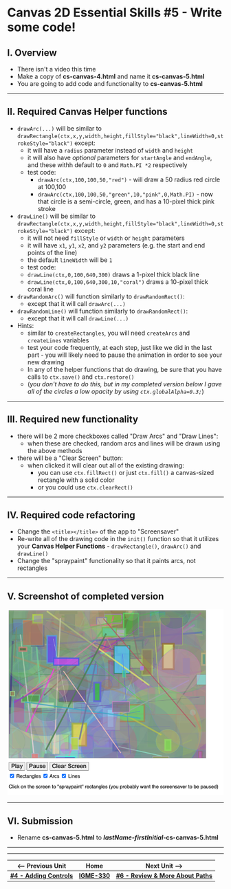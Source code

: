 # Canvas 2D Essential Skills #5 - Write some code!

## I. Overview
- There isn't a video this time
- Make a copy of **cs-canvas-4.html** and name it **cs-canvas-5.html**
- You are going to add code and functionality to **cs-canvas-5.html**

<hr>

## II. Required Canvas Helper functions
- `drawArc(...)` will be similar to `drawRectangle(ctx,x,y,width,height,fillStyle="black",lineWidth=0,strokeStyle="black")` except:
  - it will have a `radius` parameter instead of `width` and `height`
  - it will also have *optional* parameters for `startAngle` and `endAngle`, and these withh default to `0` and `Math.PI *2` respectively
  - test code: 
    - `drawArc(ctx,100,100,50,"red")` - will draw a 50 radius red circle at 100,100
    - `drawArc(ctx,100,100,50,"green",10,"pink",0,Math.PI)` - now that circle is a semi-circle, green, and has a 10-pixel thick pink stroke
- `drawLine()` will be similar to `drawRectangle(ctx,x,y,width,height,fillStyle="black",lineWidth=0,strokeStyle="black")` except:
  - it will not need `fillStyle` or `width` or `height` parameters
  - it will have `x1`, `y1`, `x2`, and `y2` parameters (e.g. the start and end points of the line)
  - the default `lineWidth` will be `1`
  - test code:
  - `drawLine(ctx,0,100,640,300)` draws a 1-pixel thick black line
  - `drawLine(ctx,0,100,640,300,10,"coral")` draws a 10-pixel thick coral line
- `drawRandomArc()` will function similarly to `drawRandomRect()`:
  - except that it will call `drawArc(...)`
- `drawRandomLine()` will function similarly to `drawRandomRect()`:
  - except that it will call `drawLine(...)`
- Hints:
  - similar to `createRectangles`, you will need `createArcs` and `createLines` variables
  - test your code frequently, at each step, just like we did in the last part - you will likely need to pause the animation in order to see your new drawing
  - In any of the helper functions that do drawing, be sure that you have calls to `ctx.save()` and `ctx.restore()`
  - (*you don't have to do this, but in my completed version below I gave all of the circles a low opacity by using `ctx.globalAlpha=0.3;`*)

<hr>

## III. Required new functionality
- there will be 2 more checkboxes called "Draw Arcs" and "Draw Lines":
  - when these are checked, random arcs and lines will be drawn using the above methods
- there will be a "Clear Screen" button:
  - when clicked it will clear out all of the existing drawing:
    - you can use `ctx.fillRect()` or just `ctx.fill()` a canvas-sized rectangle with a solid color
    - or you could use `ctx.clearRect()`

<hr>

## IV. Required code refactoring
- Change the `<title></title>` of the app to "Screensaver"
- Re-write all of the drawing code in the `init()` function so that it utilizes your **Canvas Helper Functions**  - `drawRectangle()`, `drawArc()` and `drawLine()`
- Change the "spraypaint" functionality so that it paints arcs, not rectangles

<hr>

## V. Screenshot of completed version

![screenshot](./_canvas-images/screen-saver-6.png)

<hr>

## VI. Submission

- Rename **cs-canvas-5.html** to ***lastName-firstInitial*-cs-canvas-5.html**

<hr><hr>

| <-- Previous Unit | Home | Next Unit -->
| --- | --- | --- 
|  [**#4 - Adding Controls**](4-adding-controls.md) |  [**IGME-330**](../README.md) | [**#6 - Review & More About Paths**](6-review-and-more-about-paths.md)
